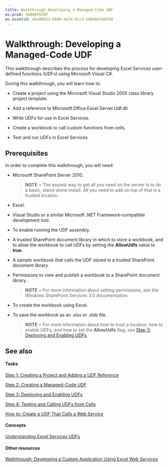 ```yaml
---
title: Walkthrough Developing a Managed-Code UDF
ms.prod: SHAREPOINT
ms.assetid: e6a00833-0606-4a7d-91c3-b89a6e340348
---
```



# Walkthrough: Developing a Managed-Code UDF

This walkthrough describes the process for developing Excel Services user-defined functions (UDFs) using Microsoft Visual C#.
  
    
    

During this walkthrough, you will learn how to:
- Create a project using the Microsoft Visual Studio 2005 class library project template.
    
  
- Add a reference to Microsoft.Office.Excel.Server.Udf.dll.
    
  
- Write UDFs for use in Excel Services.
    
  
- Create a workbook to call custom functions from cells.
    
  
- Test and run UDFs in Excel Services.
    
  

## Prerequisites

In order to complete this walkthrough, you will need: 
  
    
    

- Microsoft SharePoint Server 2010. 
    
    > **NOTE**
      > The easiest way to get all you need on the server is to do a basic, stand-alone install. All you need to add on top of that is a trusted location. 
- Excel.
    
  
- Visual Studio or a similar Microsoft .NET Framework-compatible development tool.
    
  
- To enable running the UDF assembly.
    
  
- A trusted SharePoint document library in which to store a workbook, and to allow the workbook to call UDFs by setting the **AllowUdfs** value to **true**. 
    
  
- A sample workbook that calls the UDF stored in a trusted SharePoint document library. 
    
  
- Permissions to view and publish a workbook to a SharePoint document library. 
    
    > **NOTE**
      > For more information about setting permissions, see the Windows SharePoint Services 3.0 documentation. 
- To create the workbook using Excel.
    
  
- To save the workbook as an .xlsx or .xlsb file.
    
    > **NOTE**
      > For more information about how to trust a location, how to enable UDFs, and how to set the **AllowUdfs** flag, see [Step 3: Deploying and Enabling UDFs](step-3-deploying-and-enabling-udfs.md). 

## See also


#### Tasks


  
    
    
 [Step 1: Creating a Project and Adding a UDF Reference](step-1-creating-a-project-and-adding-a-udf-reference.md)
  
    
    
 [Step 2: Creating a Managed-Code UDF](step-2-creating-a-managed-code-udf.md)
  
    
    
 [Step 3: Deploying and Enabling UDFs](step-3-deploying-and-enabling-udfs.md)
  
    
    
 [Step 4: Testing and Calling UDFs from Cells](step-4-testing-and-calling-udfs-from-cells.md)
  
    
    
 [How to: Create a UDF That Calls a Web Service](how-to-create-a-udf-that-calls-a-web-service.md)
#### Concepts


  
    
    
 [Understanding Excel Services UDFs](understanding-excel-services-udfs.md)
#### Other resources


  
    
    
 [Walkthrough: Developing a Custom Application Using Excel Web Services](walkthrough-developing-a-custom-application-using-excel-web-services.md)
